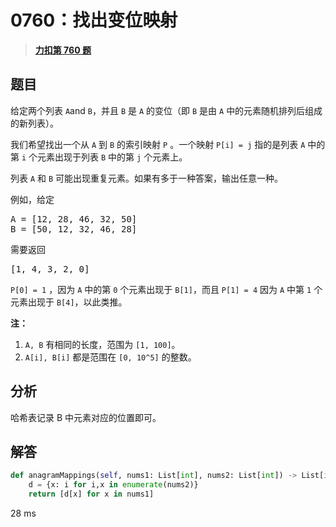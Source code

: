 # 0760：找出变位映射


> <u>**[力扣第 760 题](https://leetcode.cn/problems/find-anagram-mappings/)**</u>

## 题目

<p>给定两个列表 <code>A</code>and <code>B</code>，并且 <code>B</code> 是 <code>A</code> 的变位（即 <code>B</code> 是由 <code>A</code> 中的元素随机排列后组成的新列表）。</p>

<p>我们希望找出一个从 <code>A</code> 到 <code>B</code> 的索引映射 <code>P</code> 。一个映射 <code>P[i] = j</code> 指的是列表 <code>A</code> 中的第 <code>i</code> 个元素出现于列表 <code>B</code> 中的第 <code>j</code> 个元素上。</p>

<p>列表 <code>A</code> 和 <code>B</code> 可能出现重复元素。如果有多于一种答案，输出任意一种。</p>

<p>例如，给定</p>

<pre>A = [12, 28, 46, 32, 50]
B = [50, 12, 32, 46, 28]
</pre>



<p>需要返回</p>

<pre>[1, 4, 3, 2, 0]
</pre>

<p><code>P[0] = 1</code> ，因为 <code>A</code> 中的第 <code>0</code> 个元素出现于 <code>B[1]</code>，而且 <code>P[1] = 4</code> 因为 <code>A</code> 中第 <code>1</code> 个元素出现于 <code>B[4]</code>，以此类推。</p>



<p><strong>注：</strong></p>

<ol>
<li><code>A, B</code> 有相同的长度，范围为 <code>[1, 100]</code>。</li>
<li><code>A[i], B[i]</code> 都是范围在 <code>[0, 10^5]</code> 的整数。</li>
</ol>




## 分析

哈希表记录 B 中元素对应的位置即可。

## 解答


```python
def anagramMappings(self, nums1: List[int], nums2: List[int]) -> List[int]:
	d = {x: i for i,x in enumerate(nums2)}
	return [d[x] for x in nums1]
```

28 ms
